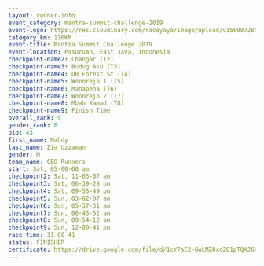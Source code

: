 ```yaml
---
layout: runner-info 
event_category: mantra-summit-challenge-2019 
event-logo: https://res.cloudinary.com/raceyaya/image/upload/v1569072809/logo/mantra-image_segrbx.jpg
category_km: 116KM 
event-title: Mantra Summit Challenge 2019 
event-location: Pasuruan, East Java, Indonesia 
checkpoint-name2: Changar (T2) 
checkpoint-name3: Budug Asu (T3) 
checkpoint-name4: UB Forest St (T4) 
checkpoint-name5: Wonorejo 1 (T5) 
checkpoint-name6: Mahapena (T6) 
checkpoint-name7: Wonorejo 2 (T7) 
checkpoint-name8: Mbah Kamad (T8) 
checkpoint-name9: Finish Time
overall_rank: 9
gender_rank: 8
bib: 43
first_name: Mahdy
last_name: Zia Uzzaman
gender: M
team_name: CEO Runners
start: Sat, 05-00-00 am
checkpoint2: Sat, 11-03-07 am
checkpoint3: Sat, 06-39-28 pm
checkpoint4: Sat, 09-55-49 pm
checkpoint5: Sun, 03-02-07 am
checkpoint6: Sun, 05-37-31 am
checkpoint7: Sun, 06-43-52 am
checkpoint8: Sun, 09-54-12 am
checkpoint9: Sun, 12-08-41 pm
race_time: 31-08-41
status: FINISHER
certificate: https://drive.google.com/file/d/1cY7aE2-GwLMZ8xcZ61pTQKJ6GrYUd8Vd/view?usp=sharing
---
```

